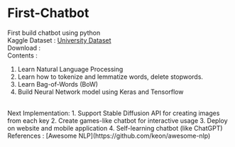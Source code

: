# First-Chatbot
First build chatbot using python
<br>
Kaggle Dataset : [University Dataset](https://www.kaggle.com/datasets/niraliivaghani/chatbot-dataset)
<br>
Download : 
<br>
Contents : 
1. Learn Natural Language Processing
2. Learn how to tokenize and lemmatize words, delete stopwords. 
3. Learn Bag-of-Words (BoW)
4. Build Neural Network model using Keras and Tensorflow
<br>
Next Implementation:
1. Support Stable Diffusion API for creating images from each key
2. Create games-like chatbot for interactive usage
3. Deploy on website and mobile application
4. Self-learning chatbot (like ChatGPT)
<br>
References :
[Awesome NLP](https://github.com/keon/awesome-nlp)

